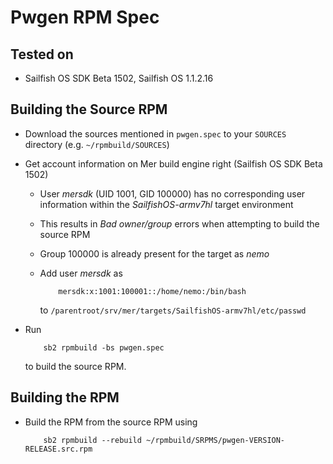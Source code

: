 Pwgen RPM Spec
==============

Tested on
---------

* Sailfish OS SDK Beta 1502, Sailfish OS 1.1.2.16


Building the Source RPM
-----------------------

* Download the sources mentioned in `pwgen.spec` to your `SOURCES` directory
  (e.g. `~/rpmbuild/SOURCES`)
* Get account information on Mer build engine right (Sailfish OS SDK Beta 1502)
    * User *mersdk* (UID 1001, GID 100000) has no corresponding user
      information within the *SailfishOS-armv7hl* target environment
    * This results in *Bad owner/group* errors when attempting to build the
      source RPM
    * Group 100000 is already present for the target as *nemo*
    * Add user *mersdk* as

              mersdk:x:1001:100001::/home/nemo:/bin/bash

      to `/parentroot/srv/mer/targets/SailfishOS-armv7hl/etc/passwd`
* Run

          sb2 rpmbuild -bs pwgen.spec

  to build the source RPM.


Building the RPM
----------------

* Build the RPM from the source RPM using

          sb2 rpmbuild --rebuild ~/rpmbuild/SRPMS/pwgen-VERSION-RELEASE.src.rpm
